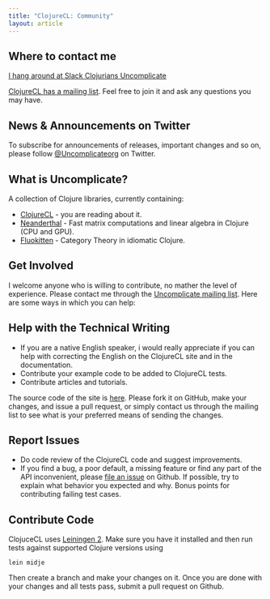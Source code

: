 ```yaml
---
title: "ClojureCL: Community"
layout: article
---
```


## Where to contact me

[I hang around at Slack Clojurians Uncomplicate](https://clojurians.slack.com/messages/uncomplicate/details/)

[ClojureCL has a mailing list](https://groups.google.com/forum/#!forum/uncomplicate). Feel free to join it and ask any questions you may have.

## News & Announcements on Twitter

To subscribe for announcements of releases, important changes and so on, please follow [@Uncomplicateorg](https://twitter.com/#!/uncomplicateorg) on Twitter.

## What is Uncomplicate?

A collection of Clojure libraries, currently containing:

* [ClojureCL](http://clojurecl.uncomplicate.org) - you are reading about it.
* [Neanderthal](http://neanderthal.uncomplicate.org) - Fast matrix computations and linear algebra in Clojure (CPU and GPU).
* [Fluokitten](http://fluokitten.uncomplicate.org) - Category Theory in idiomatic Clojure.

## Get Involved

I welcome anyone who is willing to contribute, no mather the level of experience. Please contact me through the [Uncomplicate mailing list](https://groups.google.com/forum/#!forum/uncomplicate).
Here are some ways in which you can help:

## Help with the Technical Writing

* If you are a native English speaker, i would really appreciate if you can help with correcting the English on the ClojureCL site and in the  documentation.
* Contribute your example code to be added to ClojureCL tests.
* Contribute articles and tutorials.

The source code of the site is [here](https://github.com/clojurecl/neanderthal/tree/gh-pages). Please fork it on GitHub, make your changes, and issue a pull request, or simply contact us through the mailing list to see what is your preferred means of sending the changes.

## Report Issues

* Do code review of the ClojureCL code and suggest improvements.
* If you find a bug, a poor default, a missing feature or find any part of the API inconvenient, please [file an issue](https://github.com/uncomplicate/clojurecl/issues) on Github.
If possible, try to explain what behavior you expected and why. Bonus points for contributing failing test cases.

## Contribute Code

ClojuceCL uses [Leiningen 2](https://github.com/technomancy/leiningen/blob/master/doc/TUTORIAL.md). Make sure you have it installed and then run tests against supported Clojure versions using

    lein midje

Then create a branch and make your changes on it. Once you are done with your changes and all tests pass, submit a pull request on Github.
